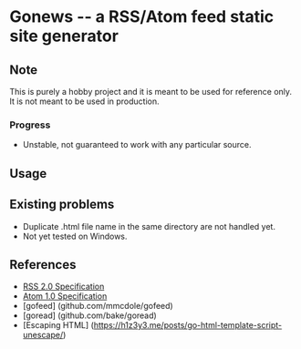 # Gonews -- a RSS/Atom feed static site generator
## Note
This is purely a hobby project and it is meant to be used for reference only. It is not meant to be used in production.

### Progress
- Unstable, not guaranteed to work with any particular source.

## Usage


## Existing problems
- Duplicate .html file name in the same directory are not handled yet.
- Not yet tested on Windows.

## References
- [RSS 2.0 Specification](https://cyber.harvard.edu/rss/rss.html)
- [Atom 1.0 Specification](https://tools.ietf.org/html/rfc4287)
- [gofeed] (github.com/mmcdole/gofeed)
- [goread] (github.com/bake/goread)
- [Escaping HTML] (https://h1z3y3.me/posts/go-html-template-script-unescape/)
